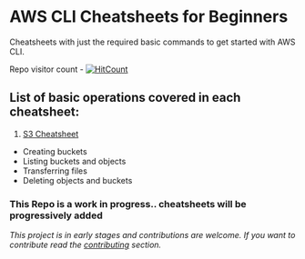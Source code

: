# AWS CLI Cheatsheets for Beginners
Cheatsheets with just the required basic commands to get started with AWS CLI.

Repo visitor count - [![HitCount](https://hits.dwyl.com/binary-an0ma1y/AWS-CLI-Cheatsheets.svg?style=flat-square)](http://hits.dwyl.com/binary-an0ma1y/AWS-CLI-Cheatsheets)

## List of basic operations covered in each cheatsheet:
1. [S3 Cheatsheet](Cheatsheets/S3-Cheatsheet.md)
 - Creating buckets
 - Listing buckets and objects
 - Transferring files
 - Deleting objects and buckets
 
### This Repo is a work in progress.. cheatsheets will be progressively added
 

 
 *This project is in early stages and contributions are welcome. If you want to contribute read the [contributing](CONTRIBUTING.md) section.*
